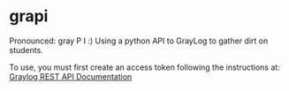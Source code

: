 # grapi
Pronounced: gray P I :)
Using a python API to GrayLog to gather dirt on students.

To use, you must first create an access token following the instructions at:
[Graylog REST API Documentation](http://docs.graylog.org/en/2.4/pages/configuration/rest_api.html#creating-and-using-access-token)